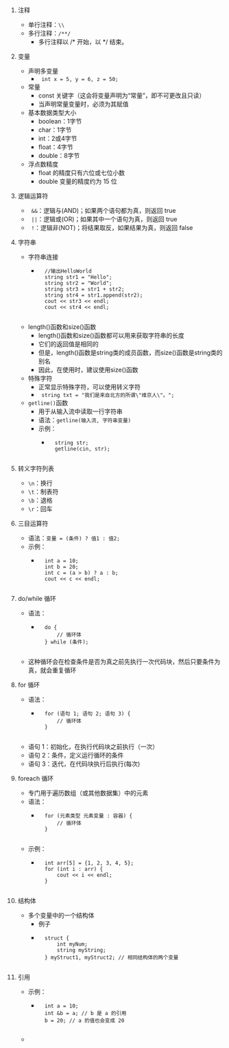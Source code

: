 1. 注释
	+ 单行注释：`\\`
	+ 多行注释：`/**/`
		+ 多行注释以 /* 开始，以 */ 结束。

2. 变量
	+ 声明多变量
		+ ` int x = 5, y = 6, z = 50;`
	+ 常量
		+ const 关键字（这会将变量声明为“常量”，即不可更改且只读）
		+ 当声明常量变量时，必须为其赋值
	+ 基本数据类型大小
		+ boolean：1字节
		+ char：1字节
		+ int：2或4字节
		+ float：4字节
		+ double：8字节
	+ 浮点数精度
		+ float 的精度只有六位或七位小数
		+ double 变量的精度约为 15 位

3. 逻辑运算符
	+ ` &&`：逻辑与(AND)；如果两个语句都为真，则返回 true
	+ ` ||`：逻辑或(OR)；如果其中一个语句为真，则返回 true
	+ ` !`：逻辑非(NOT)；将结果取反，如果结果为真，则返回 false

4. 字符串
	+ 字符串连接
		+ ```
			//输出HelloWorld
			string str1 = "Hello";
			string str2 = "World";
			string str3 = str1 + str2;
			string str4 = str1.append(str2);
			cout << str3 << endl;
			cout << str4 << endl;
		```
	+ length()函数和size()函数
		+ length()函数和size()函数都可以用来获取字符串的长度
		+ 它们的返回值是相同的
		+ 但是，length()函数是string类的成员函数，而size()函数是string类的别名
		+ 因此，在使用时，建议使用size()函数
	+ 特殊字符
		+ 正常显示特殊字符，可以使用转义字符
		+ ` string txt = "我们是来自北方的所谓\"维京人\"。";`
	+ `getline()`函数
		+ 用于从输入流中读取一行字符串
		+ 语法：`getline(输入流, 字符串变量)`
		+ 示例：
			+ ```
				string str;
				getline(cin, str);
			```

5. 转义字符列表
	+ `\n`：换行
	+ `\t`：制表符
	+ `\b`：退格
	+ `\r`：回车

6. 三目运算符
	+ 语法：`变量 = (条件) ? 值1 : 值2;`
	+ 示例：
		+ ```
			int a = 10;
			int b = 20;
			int c = (a > b) ? a : b;
			cout << c << endl;
		```

7. do/while 循环
	+ 语法：
		+ ```
			do {
				// 循环体
			} while (条件);
		```
	+ 这种循环会在检查条件是否为真之前先执行一次代码块，然后只要条件为真，就会重复循环

8. for 循环
	+ 语法：
		+ ```
			for (语句 1; 语句 2; 语句 3) {
				// 循环体
			}
		```
	+ 语句 1：初始化，在执行代码块之前执行（一次）
	+ 语句 2：条件，定义运行循环的条件
	+ 语句 3：迭代，在代码块执行后执行(每次)

9. foreach 循环
	+ 专门用于遍历数组（或其他数据集）中的元素
	+ 语法：
		+ ```
			for (元素类型 元素变量 : 容器) {
				// 循环体
			}
		```
	+ 示例：
		+ ```
			int arr[5] = {1, 2, 3, 4, 5};
			for (int i : arr) {
				cout << i << endl;
			}
		```

10. 结构体
	+ 多个变量中的一个结构体
		+ 例子
		+ ```
			struct {
				int myNum;
				string myString;
			} myStruct1, myStruct2; // 相同结构体的两个变量
		```

11. 引用
	+ 示例：
		+ ```
			int a = 10;
			int &b = a; // b 是 a 的引用
			b = 20; // a 的值也会变成 20
		```
	+ 